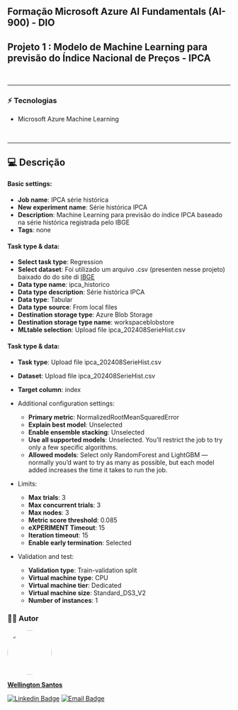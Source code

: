 ## Formação Microsoft Azure AI Fundamentals (AI-900) - DIO
## Projeto 1 : Modelo de Machine Learning para previsão do Índice Nacional de Preços - IPCA
<br>
<hr>

### :zap: Tecnologias
* Microsoft Azure Machine Learning
<br>
<hr>

## :computer: Descrição
#### Basic settings:
  * **Job name**: IPCA série histórica <br>
  * **New experiment name**: Série histórica IPCA<br>
  * **Description**: Machine Learning para previsão do índice IPCA baseado na série histórica registrada pelo IBGE<br>
  * **Tags**: none

#### Task type & data:
  * **Select task type**: Regression
  * **Select dataset**: Foi utilizado um arquivo .csv (presenten nesse projeto) baixado do do site di [IBGE](https://www.ibge.gov.br/estatisticas/economicas/precos-e-custos/9256-indice-nacional-de-precos-ao-consumidor-amplo.html?=&t=downloads)
  * **Data type name**: ipca_historico
  * **Data type description**: Série histórica IPCA
  * **Data type**: Tabular
  * **Data type source**: From local files
  * **Destination storage type**: Azure Blob Storage
  * **Destination storage type name**: workspaceblobstore
  * **MLtable selection**: Upload file ipca_202408SerieHist.csv

#### Task type & data:
  * **Task type**: Upload file ipca_202408SerieHist.csv
  * **Dataset**: Upload file ipca_202408SerieHist.csv
  * **Target column**: index

  * Additional configuration settings:
    * **Primary metric**: NormalizedRootMeanSquaredError
    * **Explain best model**: Unselected
    * **Enable ensemble stacking**: Unselected
    * **Use all supported models**: Unselected. You’ll restrict the job to try only a few specific algorithms.
    * **Allowed models**: Select only RandomForest and LightGBM — normally you’d want to try as many as possible, but each model added increases the time it takes to run the job.
 * Limits:
    * **Max trials**: 3
    * **Max concurrent trials**: 3
    * **Max nodes**: 3
    * **Metric score threshold**: 0.085
    * **eXPERIMENT Timeout**: 15
    * **Iteration timeout**: 15
    * **Enable early termination**: Selected
  * Validation and test:
    * **Validation type**: Train-validation split
    * **Virtual machine type**: CPU
    * **Virtual machine tier**: Dedicated
    * **Virtual machine size**: Standard_DS3_V2
    * **Number of instances**: 1
   
  ### :technologist: Autor
  <a href="https://github.com/me-wsantos">
   <img style="border-radius: 50%;" src="https://avatars.githubusercontent.com/u/179779189?v=4" width="100px;" alt=""/>
   <br />
   <p><b>Wellington Santos</b></sub></a> <a href="https://github.com/me-wsantos" title="GitHub"></a></p>
  
  [![Linkedin Badge](https://img.shields.io/badge/-Wellington--Santos-blue?style=flat-square&logo=Linkedin&logoColor=white&link=https://www.linkedin.com/in/wellington-lima-dos-santos-13343143/)](https://www.linkedin.com/in/wellington-lima-dos-santos-13343143/) 
  [![Email Badge](https://img.shields.io/badge/-me@wellington--santos.com-c14438?style=flat-square&logo=Gmail&color=11ab3a&logoColor=white&link=mailto:me@wellington-santos.com)](mailto:me@wellington-santos.com)

